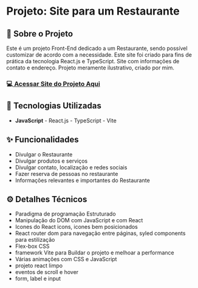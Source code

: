 <h1>Projeto: Site para um Restaurante </h1>

<h2>📌 Sobre o Projeto</h2>
<p>Este é um projeto Front-End dedicado a um Restaurante, sendo possível customizar de acordo com a necessidade. Este site foi criado para fins de prática da tecnologia React.js e TypeScript. Site com informações de contato e endereço. Projeto meramente ilustrativo, criado por mim.</p>

<h3>💻<a href="https://site-para-restaurante-react-vite-ty.vercel.app/" target="_blank"> Acessar Site do Projeto Aqui</a></h3>

<h2>🚀 Tecnologias Utilizadas</h2>
<ul>
  <li><b>JavaScript</b> - React.js - TypeScript - Vite </li>
</ul>

<h2>✨ Funcionalidades</h2>
<ul>
  <li>Divulgar o Restaurante</li>
  <li>Divulgar produtos e serviços</li>
  <li>Divulgar contato, localização e redes sociais</li>
  <li>Fazer reserva de pessoas no restaurante</li>
  <li>Informações relevantes e importantes do Restaurante</li>
</ul>

<h2>⚙️ Detalhes Técnicos</h2>
<ul>
  <li>Paradigma de programação Estruturado</li>
  <li>Manipulação do DOM com JavaScript e com React</li>
  <li>Icones do React icons, icones bem posicionados</li>
  <li>React router dom para navegação entre páginas, syled components para estilização</li>
  <li>Flex-box CSS</li>
  <li>framework Vite para Buildar o projeto e melhoar a performance</li>
  <li>Várias animações com CSS e JavaScript</li>
  <li>projeto react limpo</li>
  <li>eventos de scroll e hover</li>
  <li>form, label e input</li>
</ul>
